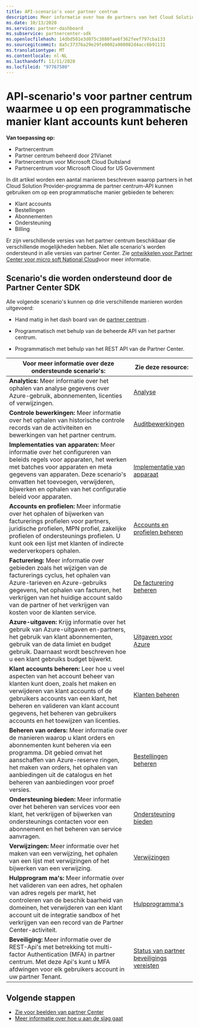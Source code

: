 ```yaml
---
title: API-scenario's voor partner centrum
description: Meer informatie over hoe de partners van het Cloud Solution Provider-programma de partner centrum-API kunnen gebruiken om klant accounts, bestellingen, ondersteuning en facturering programmatisch te beheren.
ms.date: 10/13/2020
ms.service: partner-dashboard
ms.subservice: partnercenter-sdk
ms.openlocfilehash: 14dbd501e3d075c3880fae6f362feef797cba133
ms.sourcegitcommit: 8a5c37376a29e29fe0002a980082d4acc6b91131
ms.translationtype: MT
ms.contentlocale: nl-NL
ms.lasthandoff: 11/11/2020
ms.locfileid: "97767580"
---
```

# <a name="partner-center-api-scenarios-that-let-you-programmatically-manage-customer-accounts"></a>API-scenario's voor partner centrum waarmee u op een programmatische manier klant accounts kunt beheren

**Van toepassing op:**

- Partnercentrum
- Partner centrum beheerd door 21Vianet
- Partnercentrum voor Microsoft Cloud Duitsland
- Partnercentrum voor Microsoft Cloud for US Government

In dit artikel worden een aantal manieren beschreven waarop partners in het Cloud Solution Provider-programma de partner centrum-API kunnen gebruiken om op een programmatische manier gebieden te beheren:

- Klant accounts
- Bestellingen
- Abonnementen
- Ondersteuning
- Billing

Er zijn verschillende versies van het partner centrum beschikbaar die verschillende mogelijkheden hebben. Niet alle scenario's worden ondersteund in alle versies van partner Center. Zie [ontwikkelen voor Partner Center voor micro soft National Cloud](developing-for-partner-center-for-microsoft-national-cloud.md)voor meer informatie.

## <a name="scenarios-supported-by-the-partner-center-sdk"></a>Scenario's die worden ondersteund door de Partner Center SDK

Alle volgende scenario's kunnen op drie verschillende manieren worden uitgevoerd:

- Hand matig in het dash board van de [partner centrum](https://partner.microsoft.com/dashboard) .

- Programmatisch met behulp van de beheerde API van het partner centrum.

- Programmatisch met behulp van het REST API van de Partner Center.

| Voor meer informatie over deze ondersteunde scenario's:  | Zie deze resource:     |
|----------------------------------|--------------------------|
| **Analytics:** Meer informatie over het ophalen van analyse gegevens over Azure-gebruik, abonnementen, licenties of verwijzingen.         | [Analyse](usage-analytics.md)  |
| **Controle bewerkingen:** Meer informatie over het ophalen van historische controle records van de activiteiten en bewerkingen van het partner centrum. | [Auditbewerkingen](audit.md)                     |
| **Implementaties van apparaten:** Meer informatie over het configureren van beleids regels voor apparaten, het werken met batches voor apparaten en meta gegevens van apparaten. Deze scenario's omvatten het toevoegen, verwijderen, bijwerken en ophalen van het configuratie beleid voor apparaten.    | [Implementatie van apparaat](device-deployment.md)  |
| **Accounts en profielen:** Meer informatie over het ophalen of bijwerken van facturerings profielen voor partners, juridische profielen, MPN profiel, zakelijke profielen of ondersteunings profielen. U kunt ook een lijst met klanten of indirecte wederverkopers ophalen. | [Accounts en profielen beheren](manage-profiles-and-information.md)                                                                        |
| **Facturering:** Meer informatie over gebieden zoals het wijzigen van de facturerings cyclus, het ophalen van Azure-tarieven en Azure-gebruiks gegevens, het ophalen van facturen, het verkrijgen van het huidige account saldo van de partner of het verkrijgen van kosten voor de klanten service.  | [De facturering beheren](manage-billing.md)   |
| **Azure-uitgaven:** Krijg informatie over het gebruik van Azure-uitgaven en-partners, het gebruik van klant abonnementen, gebruik van de data limiet en budget gebruik. Daarnaast wordt beschreven hoe u een klant gebruiks budget bijwerkt. | [Uitgaven voor Azure](azure-spending.md)  |
| **Klant accounts beheren:** Leer hoe u veel aspecten van het account beheer van klanten kunt doen, zoals het maken en verwijderen van klant accounts of de gebruikers accounts van een klant, het beheren en valideren van klant account gegevens, het beheren van gebruikers accounts en het toewijzen van licenties.  | [Klanten beheren](manage-customers.md)  |
| **Beheren van orders:** Meer informatie over de manieren waarop u klant orders en abonnementen kunt beheren via een programma. Dit gebied omvat het aanschaffen van Azure-reserve ringen, het maken van orders, het ophalen van aanbiedingen uit de catalogus en het beheren van aanbiedingen voor proef versies.   | [Bestellingen beheren](manage-orders.md)  |
| **Ondersteuning bieden:** Meer informatie over het beheren van services voor een klant, het verkrijgen of bijwerken van ondersteunings contacten voor een abonnement en het beheren van service aanvragen.  | [Ondersteuning bieden](provide-support.md)   |
| **Verwijzingen:** Meer informatie over het maken van een verwijzing, het ophalen van een lijst met verwijzingen of het bijwerken van een verwijzing.  | [Verwijzingen](/partner/develop/referrals)  |
| **Hulpprogram ma's:** Meer informatie over het valideren van een adres, het ophalen van adres regels per markt, het controleren van de beschik baarheid van domeinen, het verwijderen van een klant account uit de integratie sandbox of het verkrijgen van een record van de Partner Center-activiteit. | [Hulpprogramma's](utilities.md)  |
| **Beveiliging:** Meer informatie over de REST-Api's met betrekking tot multi-factor Authentication (MFA) in partner centrum. Met deze Api's kunt u MFA afdwingen voor elk gebruikers account in uw partner Tenant.  | [Status van partner beveiligings vereisten](partner-security-requirements.md)  |

## <a name="next-steps"></a>Volgende stappen

- [Zie voor beelden van partner Center](partner-center-samples.md)
- [Meer informatie over hoe u aan de slag gaat](get-started.md)